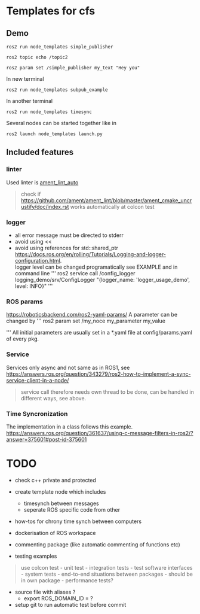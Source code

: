 # Templates for cfs

## Demo
```
ros2 run node_templates simple_publisher

ros2 topic echo /topic2

ros2 param set /simple_publisher my_text "Hey you"
```
In new terminal
```
ros2 run node_templates subpub_example
```
In another terminal
```
ros2 run node_templates timesync
```

Several nodes can be started together like in
```
ros2 launch node_templates launch.py
```

## Included features
### linter
Used linter is [ament_lint_auto](https://github.com/ament/ament_lint/blob/master/ament_lint_auto/doc/index.rst)
> check if https://github.com/ament/ament_lint/blob/master/ament_cmake_uncrustify/doc/index.rst works automatically at colcon test

### logger
- all error message must be directed to stderr
- avoid using <<
- avoid using references for std::shared_ptr
https://docs.ros.org/en/rolling/Tutorials/Logging-and-logger-configuration.html.  
logger level can be changed programatically see EXAMPLE and in command line
'''
ros2 service call /config_logger logging_demo/srv/ConfigLogger "{logger_name: 'logger_usage_demo', level: INFO}"
'''

### ROS params
https://roboticsbackend.com/ros2-yaml-params/
A parameter can be changed by 
'''
ros2 param set /my_noce my_parameter my_value

'''
All initial parameters are usually set in a *.yaml file at config/params.yaml of every pkg.

### Service
Services only async and not same as in ROS1, see
https://answers.ros.org/question/343279/ros2-how-to-implement-a-sync-service-client-in-a-node/
> service call therefore needs own thread to be done, can be handled in different ways, see above.

### Time Syncronization
The implementation in a class follows this example.
https://answers.ros.org/question/361637/using-c-message-filters-in-ros2/?answer=375601#post-id-375601

# TODO
- check c++ private and protected
- create template node which includes
    - timesynch between messages
    - seperate ROS specific code from other
- how-tos for chrony time synch between computers
- dockerisation of ROS workspace

- commenting package (like automatic commenting of functions etc)
- testing examples
> use colcon test
    - unit test
    - integration tests
        - test software interfaces
    - system tests 
        - end-to-end situations between packages
        - should be in own package
    - performance tests?

- source file with aliases ?
    - export ROS_DOMAIN_ID = ?
- setup git to run automatic test before commit

